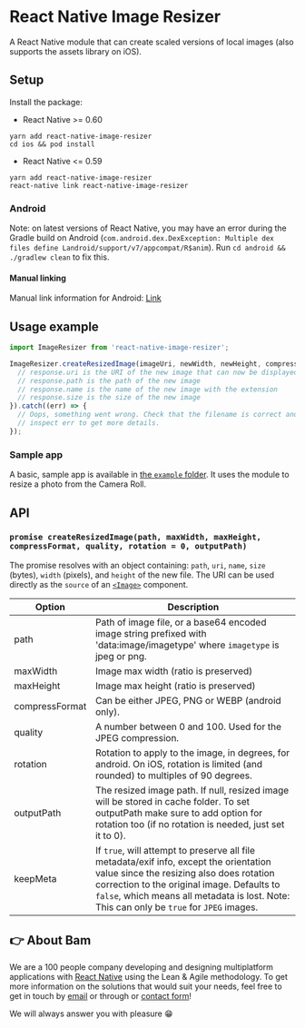 # React Native Image Resizer

A React Native module that can create scaled versions of local images (also supports the assets library on iOS).

## Setup

Install the package:

* React Native >= 0.60
```
yarn add react-native-image-resizer
cd ios && pod install
```

* React Native <= 0.59
```
yarn add react-native-image-resizer
react-native link react-native-image-resizer
```

### Android

Note: on latest versions of React Native, you may have an error during the Gradle build on Android (`com.android.dex.DexException: Multiple dex files define Landroid/support/v7/appcompat/R$anim`). Run `cd android && ./gradlew clean` to fix this.

#### Manual linking
Manual link information for Android: [Link](docs/android_manual_config.md)

## Usage example

```javascript
import ImageResizer from 'react-native-image-resizer';

ImageResizer.createResizedImage(imageUri, newWidth, newHeight, compressFormat, quality, rotation, outputPath).then((response) => {
  // response.uri is the URI of the new image that can now be displayed, uploaded...
  // response.path is the path of the new image
  // response.name is the name of the new image with the extension
  // response.size is the size of the new image
}).catch((err) => {
  // Oops, something went wrong. Check that the filename is correct and
  // inspect err to get more details.
});
```

### Sample app

A basic, sample app is available in [the `example` folder](https://github.com/bamlab/react-native-image-resizer/tree/master/example). It uses the module to resize a photo from the Camera Roll.

## API

### `promise createResizedImage(path, maxWidth, maxHeight, compressFormat, quality, rotation = 0, outputPath)`

The promise resolves with an object containing: `path`, `uri`, `name`, `size` (bytes), `width` (pixels), and `height` of the new file. The URI can be used directly as the `source` of an [`<Image>`](https://facebook.github.io/react-native/docs/image.html) component.

Option | Description
------ | -----------
path | Path of image file, or a base64 encoded image string prefixed with 'data:image/imagetype' where `imagetype` is jpeg or png.
maxWidth | Image max width (ratio is preserved)
maxHeight | Image max height (ratio is preserved)
compressFormat | Can be either JPEG, PNG or WEBP (android only).
quality | A number between 0 and 100. Used for the JPEG compression.
rotation | Rotation to apply to the image, in degrees, for android. On iOS, rotation is limited (and rounded) to multiples of 90 degrees.
outputPath | The resized image path. If null, resized image will be stored in cache folder. To set outputPath make sure to add option for rotation too (if no rotation is needed, just set it to 0).
keepMeta | If `true`, will attempt to preserve all file metadata/exif info, except the orientation value since the resizing also does rotation correction to the original image. Defaults to `false`, which means all metadata is lost. Note: This can only be `true` for `JPEG` images.

## 👉 About Bam

We are a 100 people company developing and designing multiplatform applications with [React Native](https://www.bam.tech/agence-react-native-paris) using the Lean & Agile methodology. To get more information on the solutions that would suit your needs, feel free to get in touch by [email](mailto://contact@bam.tech) or through or [contact form](https://www.bam.tech/en/contact)!

We will always answer you with pleasure 😁

